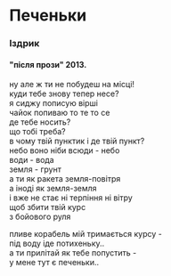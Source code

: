 # Печеньки
### Іздрик
#### "після прози" 2013.

ну але ж ти не побудеш на місці!  
куди тебе знову тепер несе?  
я сиджу пописую вірші  
чайок попиваю то те то се  
де тебе носить?  
що тобі треба?  
в чому твій пунктик і де твій пункт?  
небо воно ніби всюди - небо  
води - вода  
земля - грунт  
а ти як ракета земля-повітря  
а іноді як земля-земля  
і вже не стає ні терпіння ні вітру  
щоб збити твій курс  
з бойового руля  


пливе корабель мій тримається курсу -  
під воду іде потихеньку..  
а ти прилітай як тебе попустить -   
у мене тут є печеньки..  



